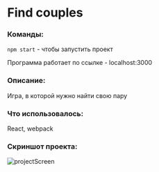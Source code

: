 # Find couples

### Команды:

`npm start` - чтобы запустить проект

Программа работает по ссылке - localhost:3000
<br/>

### Описание: 

Игра, в которой нужно найти свою пару

### Что использовалось: 

React, webpack

### Скриншот проекта:

![projectScreen](https://sun9-5.userapi.com/impg/DZTOKSdQLV4vL99WDhkew6sg5Iu5nJaOciv33Q/wqwDzOv9OJ0.jpg?size=1920x1040&quality=96&sign=86b3a30f31e14121868aec068fb53e96)

